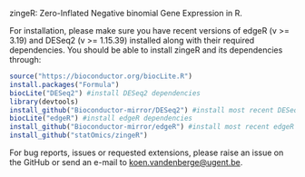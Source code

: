 zingeR: Zero-Inflated Negative binomial Gene Expression in R.

For installation, please make sure you have recent versions of edgeR (v >= 3.19) and DESeq2 (v >= 1.15.39) installed along with their required dependencies. You should be able to install zingeR and its dependencies through:

```R
source("https://bioconductor.org/biocLite.R")
install.packages("Formula")
biocLite("DESeq2") #install DESeq2 dependencies
library(devtools)
install_github("Bioconductor-mirror/DESeq2") #install most recent DESeq2 version
biocLite("edgeR") #install edgeR dependencies
install_github("Bioconductor-mirror/edgeR") #install most recent edgeR version
install_github("statOmics/zingeR")
```

For bug reports, issues or requested extensions, please raise an issue on the GitHub or send an e-mail to koen.vandenberge@ugent.be.
